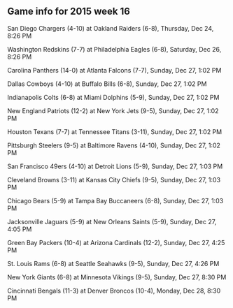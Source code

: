 ## Game info for 2015 week 16
San Diego Chargers (4-10) at Oakland Raiders (6-8), Thursday, Dec 24, 8:26 PM



Washington Redskins (7-7) at Philadelphia Eagles (6-8), Saturday, Dec 26, 8:26 PM



Carolina Panthers (14-0) at Atlanta Falcons (7-7), Sunday, Dec 27, 1:02 PM

Dallas Cowboys (4-10) at Buffalo Bills (6-8), Sunday, Dec 27, 1:02 PM

Indianapolis Colts (6-8) at Miami Dolphins (5-9), Sunday, Dec 27, 1:02 PM

New England Patriots (12-2) at New York Jets (9-5), Sunday, Dec 27, 1:02 PM

Houston Texans (7-7) at Tennessee Titans (3-11), Sunday, Dec 27, 1:02 PM

Pittsburgh Steelers (9-5) at Baltimore Ravens (4-10), Sunday, Dec 27, 1:02 PM

San Francisco 49ers (4-10) at Detroit Lions (5-9), Sunday, Dec 27, 1:03 PM

Cleveland Browns (3-11) at Kansas City Chiefs (9-5), Sunday, Dec 27, 1:03 PM

Chicago Bears (5-9) at Tampa Bay Buccaneers (6-8), Sunday, Dec 27, 1:03 PM



Jacksonville Jaguars (5-9) at New Orleans Saints (5-9), Sunday, Dec 27, 4:05 PM

Green Bay Packers (10-4) at Arizona Cardinals (12-2), Sunday, Dec 27, 4:25 PM

St. Louis Rams (6-8) at Seattle Seahawks (9-5), Sunday, Dec 27, 4:26 PM



New York Giants (6-8) at Minnesota Vikings (9-5), Sunday, Dec 27, 8:30 PM



Cincinnati Bengals (11-3) at Denver Broncos (10-4), Monday, Dec 28, 8:30 PM

